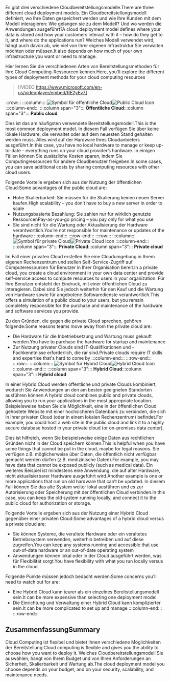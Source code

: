 <span data-ttu-id="c65c7-101">Es gibt drei verschiedene Cloudbereitstellungsmodelle.</span><span class="sxs-lookup"><span data-stu-id="c65c7-101">There are three different cloud deployment models.</span></span> <span data-ttu-id="c65c7-102">Ein Cloudbereitstellungsmodell definiert, wo Ihre Daten gespeichert werden und wie Ihre Kunden mit dem Modell interagieren: Wie gelangen sie zu dem Modell? Und wo werden die Anwendungen ausgeführt?</span><span class="sxs-lookup"><span data-stu-id="c65c7-102">A cloud deployment model defines where your data is stored and how your customers interact with it – how do they get to it, and where do the applications run?</span></span> <span data-ttu-id="c65c7-103">Welches Modell verwendet wird, hängt auch davon ab, wie viel von Ihrer eigenen Infrastruktur Sie verwalten möchten oder müssen.</span><span class="sxs-lookup"><span data-stu-id="c65c7-103">It also depends on how much of your own infrastructure you want or need to manage.</span></span>

<span data-ttu-id="c65c7-104">Hier lernen Sie die verschiedenen Arten von Bereitstellungsmethoden für Ihre Cloud Computing-Ressourcen kennen.</span><span class="sxs-lookup"><span data-stu-id="c65c7-104">Here, you'll explore the different types of deployment methods for your cloud computing resources</span></span>

<!-- TODO: Verify video -->
> [!VIDEO https://www.microsoft.com/en-us/videoplayer/embed/RE2yEv7]

:::row:::
    :::column:::
        <span data-ttu-id="c65c7-105">![Symbol für öffentliche Cloud](../media/4-public-cloud.png)</span><span class="sxs-lookup"><span data-stu-id="c65c7-105">![Public Cloud Icon](../media/4-public-cloud.png)</span></span>
    :::column-end:::
    <span data-ttu-id="c65c7-106">:::column span="3"::: **Öffentliche Cloud**</span><span class="sxs-lookup"><span data-stu-id="c65c7-106">:::column span="3"::: **Public cloud**</span></span>

<span data-ttu-id="c65c7-107">Dies ist das am häufigsten verwendete Bereitstellungsmodell.</span><span class="sxs-lookup"><span data-stu-id="c65c7-107">This is the most common deployment model.</span></span> <span data-ttu-id="c65c7-108">In diesem Fall verfügen Sie über keine lokale Hardware, die verwaltet oder auf dem neuesten Stand gehalten werden muss. Alles wird auf der Hardware Ihres Cloudanbieters ausgeführt.</span><span class="sxs-lookup"><span data-stu-id="c65c7-108">In this case, you have no local hardware to manage or keep up-to-date – everything runs on your cloud provider’s hardware.</span></span> <span data-ttu-id="c65c7-109">In einigen Fällen können Sie zusätzliche Kosten sparen, indem Sie Computingressourcen für andere Cloudbenutzer freigeben.</span><span class="sxs-lookup"><span data-stu-id="c65c7-109">In some cases, you can save additional costs by sharing computing resources with other cloud users.</span></span>

<span data-ttu-id="c65c7-110">Folgende Vorteile ergeben sich aus der Nutzung der öffentlichen Cloud:</span><span class="sxs-lookup"><span data-stu-id="c65c7-110">Some advantages of the public cloud are:</span></span>

- <span data-ttu-id="c65c7-111">Hohe Skalierbarkeit: Sie müssen für die Skalierung keinen neuen Server kaufen.</span><span class="sxs-lookup"><span data-stu-id="c65c7-111">High scalability – you don’t have to buy a new server in order to scale</span></span>
- <span data-ttu-id="c65c7-112">Nutzungsbasierte Bezahlung: Sie zahlen nur für wirklich genutzte Ressourcen</span><span class="sxs-lookup"><span data-stu-id="c65c7-112">Pay-as-you-go pricing – you pay only for what you use</span></span>
- <span data-ttu-id="c65c7-113">Sie sind nicht für die Wartung oder Aktualisierung der Hardware verantwortlich.</span><span class="sxs-lookup"><span data-stu-id="c65c7-113">You’re not responsible for maintenance or updates of the hardware</span></span> :::column-end:::
  :::row-end:::
:::row:::
   :::column:::
        <span data-ttu-id="c65c7-114">![Symbol für private Cloud](../media/4-private-cloud.png)</span><span class="sxs-lookup"><span data-stu-id="c65c7-114">![Private Cloud Icon](../media/4-private-cloud.png)</span></span>
    :::column-end:::
    <span data-ttu-id="c65c7-115">:::column span="3"::: **Private Cloud**</span><span class="sxs-lookup"><span data-stu-id="c65c7-115">:::column span="3"::: **Private cloud**</span></span>

<span data-ttu-id="c65c7-116">Im Fall einer privaten Cloud erstellen Sie eine Cloudumgebung in Ihrem eigenen Rechenzentrum und stellen Self-Service-Zugriff auf Computeressourcen für Benutzer in Ihrer Organisation bereit.</span><span class="sxs-lookup"><span data-stu-id="c65c7-116">In a private cloud, you create a cloud environment in your own data center and provide self-service access to compute resources to users in your organization.</span></span> <span data-ttu-id="c65c7-117">Für Ihre Benutzer entsteht der Eindruck, mit einer öffentlichen Cloud zu interagieren. Dabei sind Sie jedoch weiterhin für den Kauf und die Wartung von Hardware sowie für angebotene Softwaredienste verantwortlich.</span><span class="sxs-lookup"><span data-stu-id="c65c7-117">This offers a simulation of a public cloud to your users, but you remain completely responsible for the purchase and maintenance of the hardware and software services you provide.</span></span>

<span data-ttu-id="c65c7-118">Zu den Gründen, die gegen die private Cloud sprechen, gehören folgende:</span><span class="sxs-lookup"><span data-stu-id="c65c7-118">Some reasons teams move away from the private cloud are:</span></span>

- <span data-ttu-id="c65c7-119">Die Hardware für die Inbetriebsetzung und Wartung muss gekauft werden.</span><span class="sxs-lookup"><span data-stu-id="c65c7-119">You have to purchase the hardware for startup and maintenance</span></span>
- <span data-ttu-id="c65c7-120">Zur Nutzung privater Clouds sind IT-Qualifikationen und -Fachkenntnisse erforderlich, die rar sind.</span><span class="sxs-lookup"><span data-stu-id="c65c7-120">Private clouds require IT skills and expertise that's hard to come by</span></span>
:::column-end:::
:::row-end:::
 :::row:::
    :::column:::
        <span data-ttu-id="c65c7-121">![Symbol für Hybrid Cloud](../media/4-hybrid-cloud.png)</span><span class="sxs-lookup"><span data-stu-id="c65c7-121">![Hybrid Cloud Icon](../media/4-hybrid-cloud.png)</span></span>
    :::column-end:::
    <span data-ttu-id="c65c7-122">:::column span="3"::: **Hybrid Cloud**</span><span class="sxs-lookup"><span data-stu-id="c65c7-122">:::column span="3"::: **Hybrid cloud**</span></span>

<span data-ttu-id="c65c7-123">In einer Hybrid Cloud werden öffentliche und private Clouds kombiniert, wodurch Sie Anwendungen an den am besten geeigneten Standorten ausführen können.</span><span class="sxs-lookup"><span data-stu-id="c65c7-123">A hybrid cloud combines public and private clouds, allowing you to run your applications in the most appropriate location.</span></span> <span data-ttu-id="c65c7-124">Beispielsweise haben Sie die Möglichkeit, eine in der öffentlichen Cloud gehostete Website mit einer hochsicheren Datenbank zu verbinden, die sich in Ihrer privaten Cloud (oder in einem lokalen Rechenzentrum) befindet.</span><span class="sxs-lookup"><span data-stu-id="c65c7-124">For example, you could host a web site in the public cloud and link it to a highly secure database hosted in your private cloud (or on-premises data center).</span></span>

<span data-ttu-id="c65c7-125">Dies ist hilfreich, wenn Sie beispielsweise einige Daten aus rechtlichen Gründen nicht in der Cloud speichern können.</span><span class="sxs-lookup"><span data-stu-id="c65c7-125">This is helpful when you have some things that cannot be put in the cloud, maybe for legal reasons.</span></span> <span data-ttu-id="c65c7-126">Sie verfügen z.B. möglicherweise über Daten, die öffentlich nicht verfügbar gemacht werden dürfen (z.B. medizinische Daten).</span><span class="sxs-lookup"><span data-stu-id="c65c7-126">For example, you may have data that cannot be exposed publicly (such as medical data).</span></span> <span data-ttu-id="c65c7-127">Ein weiteres Beispiel ist mindestens eine Anwendung, die auf alter Hardware, nicht aktualisierbarer Hardware ausgeführt wird.</span><span class="sxs-lookup"><span data-stu-id="c65c7-127">Another example is one or more applications that run on old hardware that can’t be updated.</span></span> <span data-ttu-id="c65c7-128">In diesem Fall können Sie das alte System weiter lokal ausführen und es zur Autorisierung oder Speicherung mit der öffentlichen Cloud verbinden.</span><span class="sxs-lookup"><span data-stu-id="c65c7-128">In this case, you can keep the old system running locally, and connect it to the public cloud for authorization or storage.</span></span>

<span data-ttu-id="c65c7-129">Folgende Vorteile ergeben sich aus der Nutzung einer Hybrid Cloud gegenüber einer privaten Cloud:</span><span class="sxs-lookup"><span data-stu-id="c65c7-129">Some advantages of a hybrid cloud versus a private cloud are:</span></span>

- <span data-ttu-id="c65c7-130">Sie können Systeme, die veraltete Hardware oder ein veraltetes Betriebssystem verwenden, weiterhin betreiben und auf diese zugreifen.</span><span class="sxs-lookup"><span data-stu-id="c65c7-130">You can keep any systems running and accessible that use out-of-date hardware or an out-of-date operating system</span></span>
- <span data-ttu-id="c65c7-131">Anwendungen können lokal oder in der Cloud ausgeführt werden, was für Flexibilität sorgt.</span><span class="sxs-lookup"><span data-stu-id="c65c7-131">You have flexibility with what you run locally versus in the cloud</span></span>

<span data-ttu-id="c65c7-132">Folgende Punkte müssen jedoch bedacht werden:</span><span class="sxs-lookup"><span data-stu-id="c65c7-132">Some concerns you'll need to watch out for are:</span></span>

- <span data-ttu-id="c65c7-133">Eine Hybrid Cloud kann teurer als ein einzelnes Bereitstellungsmodell sein.</span><span class="sxs-lookup"><span data-stu-id="c65c7-133">It can be more expensive than selecting one deployment model</span></span>
- <span data-ttu-id="c65c7-134">Die Einrichtung und Verwaltung einer Hybrid Cloud kann komplizierter sein.</span><span class="sxs-lookup"><span data-stu-id="c65c7-134">It can be more complicated to set up and manage</span></span> :::column-end:::
  :::row-end:::

## <a name="summary"></a><span data-ttu-id="c65c7-135">Zusammenfassung</span><span class="sxs-lookup"><span data-stu-id="c65c7-135">Summary</span></span>

<span data-ttu-id="c65c7-136">Cloud Computing ist flexibel und bietet Ihnen verschiedene Möglichkeiten der Bereitstellung.</span><span class="sxs-lookup"><span data-stu-id="c65c7-136">Cloud computing is flexible and gives you the ability to choose how you want to deploy it.</span></span> <span data-ttu-id="c65c7-137">Welches Cloudbereitstellungsmodell Sie auswählen, hängt von Ihrem Budget und von Ihren Anforderungen an Sicherheit, Skalierbarkeit und Wartung ab.</span><span class="sxs-lookup"><span data-stu-id="c65c7-137">The cloud deployment model you choose depends on your budget, and on your security, scalability, and maintenance needs.</span></span>